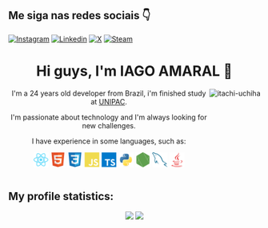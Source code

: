 ## Me siga nas redes sociais :point_down:
[![Instagram](https://img.shields.io/badge/Instagram-400090?style=for-the-badge&logo=instagram&logoColor=white)](https://instagram.com/iago_amaral01)
[![Linkedin](https://img.shields.io/badge/LinkedIn-0077B5?style=for-the-badge&logo=linkedin&logoColor=white)](https://linkedin.com/in/iago-amaral-2b868b1a4/)
[![X](https://img.shields.io/badge/Twitter-1DA1F2?style=for-the-badge&logo=twitter&logoColor=white)](https://x.com/IagoAmaral19)
[![Steam](https://img.shields.io/badge/Steam-000000?style=for-the-badge&logo=steam&logoColor=white)](https://steamcommunity.com/profiles/76561198984280607/)

<h1 align="center" >Hi guys, I'm IAGO AMARAL 👋</h1>
<div>
  <img align="right" alt="itachi-uchiha" height="160" src="https://media1.tenor.com/m/Lx9cYlI3mewAAAAC/lr-agl-goku-carnival.gif">
  <p align="center">I'm a 24 years old developer from Brazil, i'm finished study at <a href="https://unipacto.com.br/">UNIPAC</a>.</p>
  <p align="center">I'm passionate about technology and I'm always looking for new challenges.</p>
  <p align="center">I have experience in some languages, such as:</p>
  <div align="center">
      <img align="center" alt="React/React Native" height="30" src="https://raw.githubusercontent.com/devicons/devicon/master/icons/react/react-original.svg">
      <img align="center" alt="HTML5" height="30" src="https://raw.githubusercontent.com/devicons/devicon/master/icons/html5/html5-original.svg">
      <img align="center" alt="CSS3" height="30" src="https://raw.githubusercontent.com/devicons/devicon/master/icons/css3/css3-original.svg">
      <img align="center" alt="JavaScript" height="30" src="https://raw.githubusercontent.com/devicons/devicon/master/icons/javascript/javascript-plain.svg">
      <img align="center" alt="TypeScript" height="30" src="https://raw.githubusercontent.com/devicons/devicon/master/icons/typescript/typescript-plain.svg">
      <img align="center" alt="Python" height="30" src="https://raw.githubusercontent.com/devicons/devicon/master/icons/python/python-original.svg">
      <img align="center" alt="NodeJS" height="30" src="https://raw.githubusercontent.com/devicons/devicon/master/icons/nodejs/nodejs-plain.svg">
      <img align="center" alt="MySQL" height="30" src="https://raw.githubusercontent.com/devicons/devicon/master/icons/mysql/mysql-original.svg">
      <img align="center" alt="MySQL" height="30" src="https://raw.githubusercontent.com/devicons/devicon/refs/heads/master/icons/java/java-plain.svg">
  </div>
</div>

<br>
<h2 align="left">My profile statistics:</h2>
<div align="center">
 <img height="180px" src="https://github-readme-stats-sigma-five.vercel.app/api?username=iagoamaral033&show_icons=true&theme=tokyonight&include_all_commits=true&count_private=true&hide_border=true&card_width=280"/>
 <img height="180px" src="https://github-readme-stats-sigma-five.vercel.app/api/top-langs/?username=iagoamaral033&layout=compact&langs_count=16&theme=tokyonight&hide_border=true&card_width=280"/><br>
</div>
